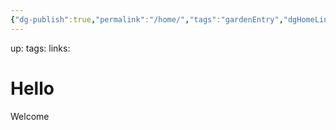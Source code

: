 ```yaml
---
{"dg-publish":true,"permalink":"/home/","tags":"gardenEntry","dgHomeLink":true,"dgPassFrontmatter":false}
---
```


up:
tags:
links:
# Hello
Welcome

